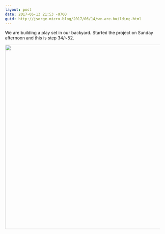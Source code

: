 ```yaml
---
layout: post
date: 2017-06-13 21:53 -0700
guid: http://jsorge.micro.blog/2017/06/14/we-are-building.html
---
```

We are building a play set in our backyard. Started the project on Sunday afternoon and this is step 34/~52.

<img src="http://jsorge.micro.blog/uploads/2017/48a0fe0149.jpg" width="600" height="600" style="height: auto" />
